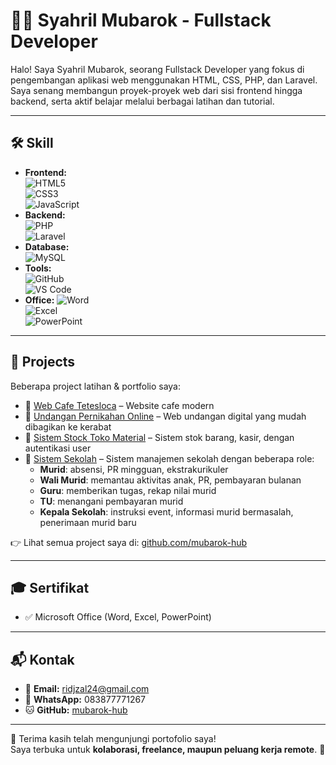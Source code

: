 # 👨‍💻 Syahril Mubarok - Fullstack Developer

Halo! Saya Syahril Mubarok, seorang Fullstack Developer yang fokus di pengembangan aplikasi web menggunakan HTML, CSS, PHP, dan Laravel. Saya senang membangun proyek-proyek web dari sisi frontend hingga backend, serta aktif belajar melalui berbagai latihan dan tutorial.

---

## 🛠️ Skill
-  **Frontend:**  
  ![HTML5](https://img.shields.io/badge/HTML5-E34F26?style=for-the-badge&logo=html5&logoColor=white)  
  ![CSS3](https://img.shields.io/badge/CSS3-1572B6?style=for-the-badge&logo=css3&logoColor=white)  
  ![JavaScript](https://img.shields.io/badge/JavaScript-F7DF1E?style=for-the-badge&logo=javascript&logoColor=black) 
- **Backend:**  
  ![PHP](https://img.shields.io/badge/PHP-777BB4?style=for-the-badge&logo=php&logoColor=white)  
  ![Laravel](https://img.shields.io/badge/Laravel-FF2D20?style=for-the-badge&logo=laravel&logoColor=white)  
- **Database:**  
  ![MySQL](https://img.shields.io/badge/MySQL-4479A1?style=for-the-badge&logo=mysql&logoColor=white)  
- **Tools:**  
  ![GitHub](https://img.shields.io/badge/GitHub-181717?style=for-the-badge&logo=github&logoColor=white)  
  ![VS Code](https://img.shields.io/badge/VS%20Code-0078d7?style=for-the-badge&logo=visual-studio-code&logoColor=white)  
- **Office:**
  ![Word](https://img.shields.io/badge/Microsoft_Word-2B579A?style=for-the-badge&logo=microsoft-word&logoColor=white)  
  ![Excel](https://img.shields.io/badge/Microsoft_Excel-217346?style=for-the-badge&logo=microsoft-excel&logoColor=white)  
  ![PowerPoint](https://img.shields.io/badge/Microsoft_PowerPoint-B7472A?style=for-the-badge&logo=microsoft-powerpoint&logoColor=white)

---

## 📂 Projects
Beberapa project latihan & portfolio saya:

- 🔹 [Web Cafe Tetesloca](https://github.com/mubarok-hub/web_cafe_tetesloca) – Website cafe modern  
- 🔹 [Undangan Pernikahan Online](https://github.com/mubarok-hub/Undangan_pernikahan_online) – Web undangan digital yang mudah dibagikan ke kerabat  
- 🔹 [Sistem Stock Toko Material](https://github.com/mubarok-hub/Sistem_stock_toko_matrial) – Sistem stok barang, kasir, dengan autentikasi user  
- 🔹 [Sistem Sekolah](https://github.com/mubarok-hub/Sistem_sekolah) – Sistem manajemen sekolah dengan beberapa role:
  - **Murid**: absensi, PR mingguan, ekstrakurikuler  
  - **Wali Murid**: memantau aktivitas anak, PR, pembayaran bulanan  
  - **Guru**: memberikan tugas, rekap nilai murid  
  - **TU**: menangani pembayaran murid  
  - **Kepala Sekolah**: instruksi event, informasi murid bermasalah, penerimaan murid baru

👉 Lihat semua project saya di: [github.com/mubarok-hub](https://github.com/mubarok-hub)

---

## 🎓 Sertifikat
- ✅ Microsoft Office (Word, Excel, PowerPoint)

---

## 📬 Kontak
- 📧 **Email:** ridjzal24@gmail.com  
- 📱 **WhatsApp:** 083877771267  
- 🐱 **GitHub:** [mubarok-hub](https://github.com/mubarok-hub)  

---

🙏 Terima kasih telah mengunjungi portofolio saya!  
Saya terbuka untuk **kolaborasi, freelance, maupun peluang kerja remote**. 🚀
